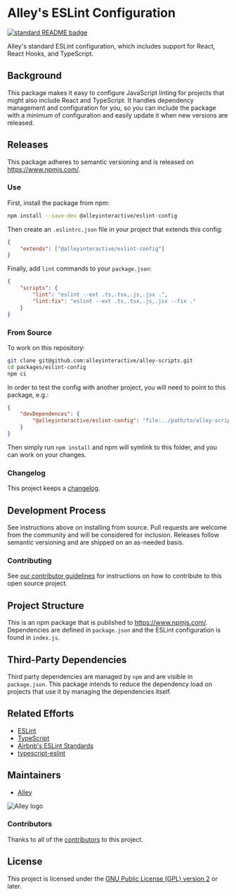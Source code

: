 # Alley's ESLint Configuration

[![standard README badge](https://img.shields.io/badge/readme%20style-standard-brightgreen.svg?style=flat-square)](https://github.com/RichardLitt/standard-readme)

Alley's standard ESLint configuration, which includes support for React, React Hooks, and TypeScript.


## Background

This package makes it easy to configure JavaScript linting for projects that might also include React and TypeScript. It
handles dependency management and configuration for you, so you can include the package with a minimum of configuration
and easily update it when new versions are released.


## Releases

This package adheres to semantic versioning and is released on https://www.npmjs.com/.


### Use

First, install the package from npm:

```sh
npm install --save-dev @alleyinteractive/eslint-config
```

Then create an `.eslintrc.json` file in your project that extends this config:

```json
{
	"extends": ["@alleyinteractive/eslint-config"]
}
```

Finally, add `lint` commands to your `package.json`:

```json
{
	"scripts": {
		"lint": "eslint --ext .ts,.tsx,.js,.jsx .",
		"lint:fix": "eslint --ext .ts,.tsx,.js,.jsx --fix ."
	}
}
```


### From Source

To work on this repository:

```sh
git clone git@github.com:alleyinteractive/alley-scripts.git
cd packages/eslint-config
npm ci
```

In order to test the config with another project, you will need to point to this package, e.g.:

```json
{
	"devDependences": {
		"@alleyinteractive/eslint-config": "file:../path/to/alley-scripts/packages/eslint-config"
	}
}
```

Then simply run `npm install` and npm will symlink to this folder, and you can work on your changes.


### Changelog

This project keeps a [changelog](CHANGELOG.md).


## Development Process

See instructions above on installing from source. Pull requests are welcome from the community and will be considered
for inclusion. Releases follow semantic versioning and are shipped on an as-needed basis.


### Contributing

See [our contributor guidelines](../../CONTRIBUTING.md) for instructions on how to
contribute to this open source project.


## Project Structure

This is an npm package that is published to https://www.npmjs.com/. Dependencies are defined in `package.json` and the
ESLint configuration is found in `index.js`.


## Third-Party Dependencies

Third party dependencies are managed by `npm` and are visible in `package.json`. This package intends to reduce the
dependency load on projects that use it by managing the dependencies itself.


## Related Efforts

- [ESLint](https://eslint.org/)
- [TypeScript](https://www.typescriptlang.org/)
- [Airbnb's ESLint Standards](https://github.com/airbnb/javascript)
- [typescript-eslint](https://typescript-eslint.io/)


## Maintainers

- [Alley](https://github.com/alleyinteractive)

![Alley logo](https://avatars.githubusercontent.com/u/1733454?s=200&v=4)


### Contributors

Thanks to all of the [contributors](../../CONTRIBUTORS.md) to this project.


## License

This project is licensed under the
[GNU Public License (GPL) version 2](LICENSE) or later.
